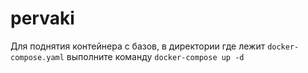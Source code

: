 # pervaki

Для поднятия контейнера с базов, в директории где лежит ```docker-compose.yaml``` выполните команду ```docker-compose up -d```
